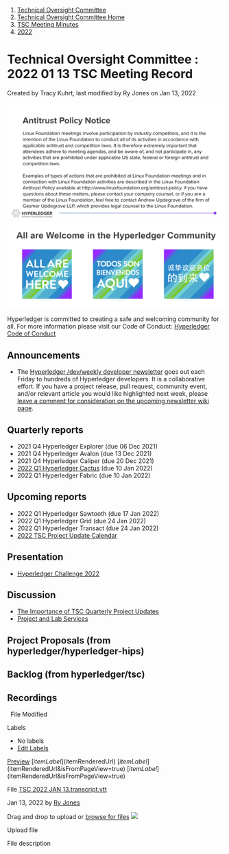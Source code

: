 1. [Technical Oversight Committee](index.html)
2. [Technical Oversight Committee Home](Technical-Oversight-Committee-Home_21430274.html)
3. [TSC Meeting Minutes](TSC-Meeting-Minutes_21448544.html)
4. [2022](2022_21443639.html)

# Technical Oversight Committee : 2022 01 13 TSC Meeting Record

Created by Tracy Kuhrt, last modified by Ry Jones on Jan 13, 2022

![](attachments/21431877/21448548.png?height=250) ![](attachments/21431877/21448549.png?height=250)

Hyperledger is committed to creating a safe and welcoming community for all. For more information please visit our Code of Conduct: [Hyperledger Code of Conduct](https://lf-hyperledger.atlassian.net/wiki/spaces/HYP/pages/19595281/Hyperledger+Code+of+Conduct)

## Announcements

- The [Hyperledger /dev/weekly developer newsletter](https://lf-hyperledger.atlassian.net/wiki/pages/viewpage.action?pageId=17170445) goes out each Friday to hundreds of Hyperledger developers. It is a collaborative effort. If you have a project release, pull request, community event, and/or relevant article you would like highlighted next week, please [leave a comment for consideration on the upcoming newsletter wiki page](https://lf-hyperledger.atlassian.net/wiki/display/DR/2021).

## Quarterly reports

- 2021 Q4 Hyperledger Explorer (due 06 Dec 2021)
- 2021 Q4 Hyperledger Avalon (due 13 Dec 2021)
- 2021 Q4 Hyperledger Caliper (due 20 Dec 2021)
- [2022 Q1 Hyperledger Cactus](2022-Q1-Hyperledger-Cactus_21443694.html) (due 10 Jan 2022)
- 2022 Q1 Hyperledger Fabric (due 10 Jan 2022)

## Upcoming reports

- 2022 Q1 Hyperledger Sawtooth (due 17 Jan 2022)
- 2022 Q1 Hyperledger Grid (due 24 Jan 2022)
- 2022 Q1 Hyperledger Transact (due 24 Jan 2022)
- [2022 TSC Project Update Calendar](2022-TSC-Project-Update-Calendar_21454731.html)

## Presentation

- [Hyperledger Challenge 2022](https://lf-hyperledger.atlassian.net/wiki/spaces/events/pages/21792351/Hyperledger+Challenge+2022)

## Discussion

- [The Importance of TSC Quarterly Project Updates](The-Importance-of-TSC-Quarterly-Project-Updates_21455306.html)
- [Project and Lab Services](https://lf-hyperledger.atlassian.net/wiki/spaces/HYP/pages/19595340/Project+and+Lab+Services)

## Project Proposals (from hyperledger/hyperledger-hips)

## Backlog (from hyperledger/tsc)

## Recordings

  File Modified

Labels

- No labels
- [Edit Labels](# "Edit Labels")

[Preview]() [$itemLabel]($itemRenderedUrl) [$itemLabel]($itemRenderedUrl&isFromPageView=true) [$itemLabel]($itemRenderedUrl&isFromPageView=true)

File [TSC 2022 JAN 13.transcript.vtt](attachments/21443674/21455368.vtt "Download")

Jan 13, 2022 by [Ry Jones](/wiki/people/557058:078cecfc-fb17-4d9a-8759-b5b74efa6850)

Drag and drop to upload or [browse for files]() ![](images/icons/wait.gif)

Upload file

File description
